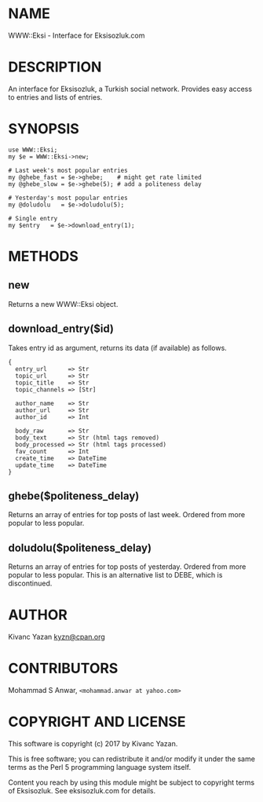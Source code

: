 # NAME

WWW::Eksi - Interface for Eksisozluk.com

# DESCRIPTION

An interface for Eksisozluk, a Turkish social network.
Provides easy access to entries and lists of entries.

# SYNOPSIS

    use WWW::Eksi;
    my $e = WWW::Eksi->new;

    # Last week's most popular entries
    my @ghebe_fast = $e->ghebe;    # might get rate limited
    my @ghebe_slow = $e->ghebe(5); # add a politeness delay

    # Yesterday's most popular entries
    my @doludolu   = $e->doludolu(5);

    # Single entry
    my $entry   = $e->download_entry(1);

# METHODS

## new

Returns a new WWW::Eksi object.

## download\_entry($id)

Takes entry id as argument, returns its data (if available) as follows.

    {
      entry_url      => Str
      topic_url      => Str
      topic_title    => Str
      topic_channels => [Str]

      author_name    => Str
      author_url     => Str
      author_id      => Int

      body_raw       => Str
      body_text      => Str (html tags removed)
      body_processed => Str (html tags processed)
      fav_count      => Int
      create_time    => DateTime
      update_time    => DateTime
    }

## ghebe($politeness\_delay)

Returns an array of entries for top posts of last week.
Ordered from more popular to less popular.

## doludolu($politeness\_delay)

Returns an array of entries for top posts of yesterday.
Ordered from more popular to less popular.
This is an alternative list to DEBE, which is discontinued.

# AUTHOR

Kivanc Yazan <kyzn@cpan.org>

# CONTRIBUTORS

Mohammad S Anwar, `<mohammad.anwar at yahoo.com>`

# COPYRIGHT AND LICENSE

This software is copyright (c) 2017 by Kivanc Yazan.

This is free software; you can redistribute it and/or modify it under
the same terms as the Perl 5 programming language system itself.

Content you reach by using this module might be subject to copyright
terms of Eksisozluk. See eksisozluk.com for details.
